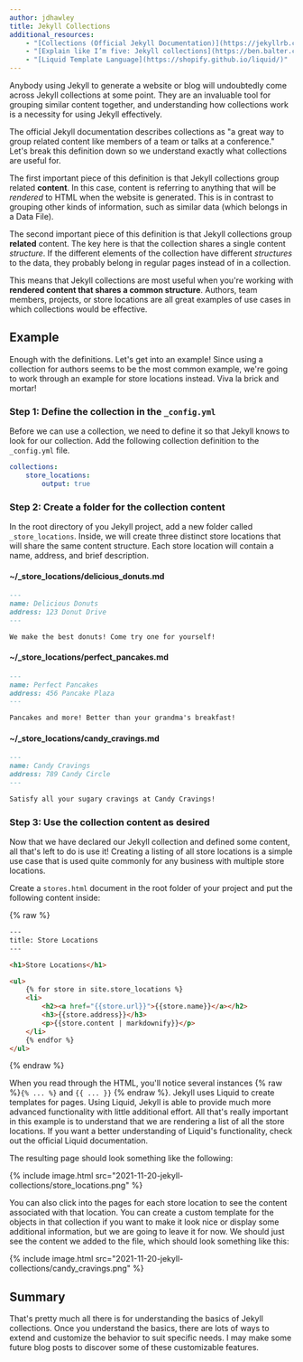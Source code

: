 ```yaml
---
author: jdhawley
title: Jekyll Collections
additional_resources:
    - "[Collections (Official Jekyll Documentation)](https://jekyllrb.com/docs/collections/)"
    - "[Explain like I’m five: Jekyll collections](https://ben.balter.com/2015/02/20/jekyll-collections/)"
    - "[Liquid Template Language](https://shopify.github.io/liquid/)"
---
```


Anybody using Jekyll to generate a website or blog will undoubtedly come across Jekyll collections at some point. They are an invaluable tool for grouping similar content together, and understanding how collections work is a necessity for using Jekyll effectively.

The official Jekyll documentation describes collections as "a great way to group related content like members of a team or talks at a conference." Let's break this definition down so we understand exactly what collections are useful for.

The first important piece of this definition is that Jekyll collections group related **content**. In this case, content is referring to anything that will be _rendered_ to HTML when the website is generated. This is in contrast to grouping other kinds of information, such as similar data (which belongs in a Data File).

The second important piece of this definition is that Jekyll collections group **related** content. The key here is that the collection shares a single content _structure_. If the different elements of the collection have different _structures_ to the data, they probably belong in regular pages instead of in a collection.

This means that Jekyll collections are most useful when you're working with **rendered content that shares a common structure**. Authors, team members, projects, or store locations are all great examples of use cases in which collections would be effective.

## Example

Enough with the definitions. Let's get into an example! Since using a collection for authors seems to be the most common example, we're going to work through an example for store locations instead. Viva la brick and mortar!

### Step 1: Define the collection in the `_config.yml`

Before we can use a collection, we need to define it so that Jekyll knows to look for our collection. Add the following collection definition to the `_config.yml` file.

```yaml
collections:
    store_locations:
        output: true
```

### Step 2: Create a folder for the collection content

In the root directory of you Jekyll project, add a new folder called `_store_locations`. Inside, we will create three distinct store locations that will share the same content structure. Each store location will contain a name, address, and brief description.

#### ~/\_store_locations/delicious_donuts.md

```markdown
---
name: Delicious Donuts
address: 123 Donut Drive
---

We make the best donuts! Come try one for yourself!
```

#### ~/\_store_locations/perfect_pancakes.md

```markdown
---
name: Perfect Pancakes
address: 456 Pancake Plaza
---

Pancakes and more! Better than your grandma's breakfast!
```

#### ~/\_store_locations/candy_cravings.md

```markdown
---
name: Candy Cravings
address: 789 Candy Circle
---

Satisfy all your sugary cravings at Candy Cravings!
```

### Step 3: Use the collection content as desired

Now that we have declared our Jekyll collection and defined some content, all that's left to do is use it! Creating a listing of all store locations is a simple use case that is used quite commonly for any business with multiple store locations.

Create a `stores.html` document in the root folder of your project and put the following content inside:

{% raw %}

```html
---
title: Store Locations
---

<h1>Store Locations</h1>

<ul>
    {% for store in site.store_locations %}
    <li>
        <h2><a href="{{store.url}}">{{store.name}}</a></h2>
        <h3>{{store.address}}</h3>
        <p>{{store.content | markdownify}}</p>
    </li>
    {% endfor %}
</ul>
```

{% endraw %}

When you read through the HTML, you'll notice several instances {% raw %}`{% ... %}` and `{{ ... }}` {% endraw %}. Jekyll uses Liquid to create templates for pages. Using Liquid, Jekyll is able to provide much more advanced functionality with little additional effort. All that's really important in this example is to understand that we are rendering a list of all the store locations. If you want a better understanding of Liquid's functionality, check out the official Liquid documentation.

The resulting page should look something like the following:

{% include image.html src="2021-11-20-jekyll-collections/store_locations.png" %}

You can also click into the pages for each store location to see the content associated with that location. You can create a custom template for the objects in that collection if you want to make it look nice or display some additional information, but we are going to leave it for now. We should just see the content we added to the file, which should look something like this:

{% include image.html src="2021-11-20-jekyll-collections/candy_cravings.png" %}

## Summary

That's pretty much all there is for understanding the basics of Jekyll collections. Once you understand the basics, there are lots of ways to extend and customize the behavior to suit specific needs. I may make some future blog posts to discover some of these customizable features.
